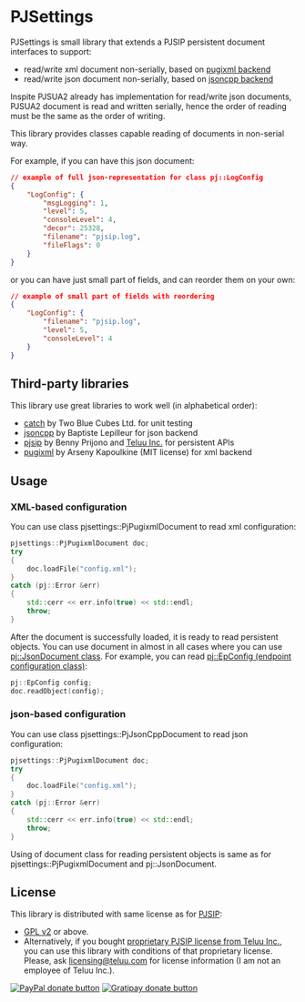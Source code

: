 PJSettings
==========

PJSettings is small library that extends a PJSIP persistent document interfaces to support:

- read/write xml document non-serially, based on [pugixml backend](http://pugixml.org/)
- read/write json document non-serially, based on [jsoncpp backend](https://github.com/open-source-parsers/jsoncpp)

Inspite PJSUA2 already has implementation for read/write json documents,
PJSUA2 document is read and written serially, hence the order of reading
must be the same as the order of writing.

This library provides classes capable reading of documents in non-serial way.

For example, if you can have this json document:

```json
// example of full json-representation for class pj::LogConfig
{
    "LogConfig": {
        "msgLogging": 1,
        "level": 5,
        "consoleLevel": 4,
        "decor": 25328,
        "filename": "pjsip.log",
        "fileFlags": 0
    }
}
```

or you can have just small part of fields, and can reorder them on your own:

```json
// example of small part of fields with reordering
{
    "LogConfig": {
        "filename": "pjsip.log",
        "level": 5,
        "consoleLevel": 4
    }
}
```

Third-party libraries
---------------------

This library use great libraries to work well (in alphabetical order):

- [catch](https://github.com/philsquared/Catch) by Two Blue Cubes Ltd. for unit testing
- [jsoncpp](https://github.com/open-source-parsers/jsoncpp) by Baptiste Lepilleur for json backend
- [pjsip](http://www.pjsip.org/) by Benny Prijono and [Teluu Inc.](http://www.teluu.com) for persistent APIs
- [pugixml](http://pugixml.org/) by Arseny Kapoulkine (MIT license) for xml backend

Usage
-----

### XML-based configuration

You can use class pjsettings::PjPugixmlDocument to read xml configuration:

```c++
pjsettings::PjPugixmlDocument doc;
try
{
    doc.loadFile("config.xml");
}
catch (pj::Error &err)
{
    std::cerr << err.info(true) << std::endl;
    throw;
}
```

After the document is successfully loaded, it is ready to read persistent objects.
You can use document in almost in all cases where you can use [pj::JsonDocument class](http://www.pjsip.org/docs/book-latest/html/intro_pjsua2.html#objects-persistence).
For example, you can read [pj::EpConfig (endpoint configuration class)](http://www.pjsip.org/docs/book-latest/html/endpoint.html#endpoint-configurations):

```c++
pj::EpConfig config;
doc.readObject(config);
```

### json-based configuration

You can use class pjsettings::PjJsonCppDocument to read json configuration:

```c++
pjsettings::PjPugixmlDocument doc;
try
{
    doc.loadFile("config.xml");
}
catch (pj::Error &err)
{
    std::cerr << err.info(true) << std::endl;
    throw;
}
```

Using of document class for reading persistent objects is same as for pjsettings::PjPugixmlDocument and pj::JsonDocument.

License
-------

This library is distributed with same license as for [PJSIP](http://www.pjsip.org/licensing.htm):

- [GPL v2](COPYING) or above.
- Alternatively, if you bought [proprietary PJSIP license from Teluu Inc.](http://www.pjsip.org/licensing.htm), you can use this library with conditions of that proprietary license. Please, ask [licensing@teluu.com](licensing@teluu.com) for license information (I am not an employee of Teluu Inc.).

[![PayPal donate button](http://img.shields.io/paypal/donate.png?color=yellow)](https://www.paypal.com/cgi-bin/webscr?cmd=_s-xclick&hosted_button_id=DNYQXBLEV475C "Donate once-off to this project using Paypal")
[![Gratipay donate button](http://img.shields.io/gratipay/halex2005.svg)](https://gratipay.com/halex2005/ "Donate weekly to this project using Gratipay")